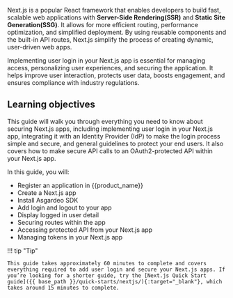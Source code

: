 
Next.js is a popular React framework that enables developers to build fast, scalable web applications with **Server-Side Rendering(SSR)** and **Static Site Generation(SSG)**. It allows for more efficient routing, performance optimization, and simplified deployment. By using reusable components and the built-in API routes, Next.js simplify the process of creating dynamic, user-driven web apps.

Implementing user login in your Next.js app is essential for managing access, personalizing user experiences, and securing the application. It helps improve user interaction, protects user data, boosts engagement, and ensures compliance with industry regulations.

## Learning objectives

This guide will walk you through everything you need to know about securing Next.js apps, including implementing user login in your Next.js app, integrating it with an Identity Provider (IdP) to make the login process simple and secure, and general guidelines to protect your end users. It also covers how to make secure API calls to an OAuth2-protected API within your Next.js app.

In this guide, you will:

* Register an application in {{product_name}}
* Create a Next.js app
* Install Asgardeo SDK
* Add login and logout  to your app
* Display logged in user detail
* Securing routes within the app
* Accessing protected API from your Next.js app
* Managing tokens in your Next.js app

!!! tip "Tip"

    This guide takes approximately 60 minutes to complete and covers everything required to add user login and secure your Next.js apps. If you’re looking for a shorter guide, try the [Next.js Quick Start guide]({{ base_path }}/quick-starts/nextjs/){:target="_blank"}, which takes around 15 minutes to complete.
